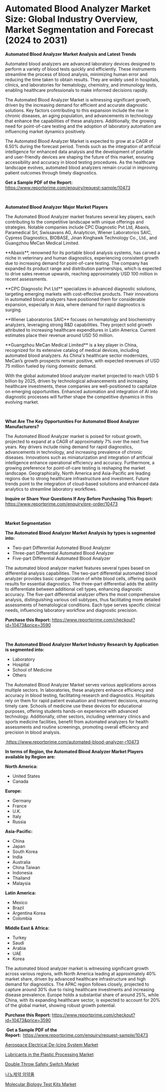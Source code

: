 <p><h1>Automated Blood Analyzer Market Size: Global Industry Overview, Market Segmentation and Forecast (2024 to 2031)</h1></p><p><strong>Automated Blood Analyzer Market Analysis and Latest Trends</strong></p>
<p><p>Automated blood analyzers are advanced laboratory devices designed to perform a variety of blood tests quickly and efficiently. These instruments streamline the process of blood analysis, minimizing human error and reducing the time taken to obtain results. They are widely used in hospitals, clinics, and laboratories for hematology, chemistry, and immunology tests, enabling healthcare professionals to make informed decisions rapidly.</p><p>The Automated Blood Analyzer Market is witnessing significant growth, driven by the increasing demand for efficient and accurate diagnostic solutions. Key factors contributing to this expansion include the rise in chronic diseases, an aging population, and advancements in technology that enhance the capabilities of these analyzers. Additionally, the growing need for point-of-care testing and the adoption of laboratory automation are influencing market dynamics positively.</p><p>The Automated Blood Analyzer Market is expected to grow at a CAGR of 6.50% during the forecast period. Trends such as the integration of artificial intelligence for enhanced data analysis and the development of portable and user-friendly devices are shaping the future of this market, ensuring accessibility and accuracy in blood testing procedures. As the healthcare landscape evolves, automated blood analyzers remain crucial in improving patient outcomes through timely diagnostics.</p></p>
<p><strong>Get a Sample PDF of the Report:&nbsp;</strong> <a href="https://www.reportprime.com/enquiry/request-sample/10473">https://www.reportprime.com/enquiry/request-sample/10473</a></p>
<p>&nbsp;</p>
<p><strong>Automated Blood Analyzer Major Market Players</strong></p>
<p><p>The Automated Blood Analyzer market features several key players, each contributing to the competitive landscape with unique offerings and strategies. Notable companies include CPC Diagnostic Pvt Ltd, Abaxis, Paramedical Srl, Swissavans AG, Analyticon, Wiener Laboratorios SAIC, Cypress Diagnostics, BIOBASE, Jinan Kinghawk Technology Co., Ltd., and Guangzhou MeCan Medical Limited.</p><p>**Abaxis**, renowned for its portable blood analysis systems, has carved a niche in veterinary and human diagnostics, experiencing consistent growth due to increasing demand for point-of-care testing. The company has expanded its product range and distribution partnerships, which is expected to drive sales revenue upwards, reaching approximately USD 100 million in recent assessments.</p><p>**CPC Diagnostic Pvt Ltd** specializes in advanced diagnostic solutions, targeting emerging markets with cost-effective products. Their innovations in automated blood analyzers have positioned them for considerable expansion, especially in Asia, where demand for rapid diagnostics is surging.</p><p>**Wiener Laboratorios SAIC** focuses on hematology and biochemistry analyzers, leveraging strong R&D capabilities. They project solid growth attributed to increasing healthcare expenditures in Latin America. Current estimates place their revenue around USD 50 million.</p><p>**Guangzhou MeCan Medical Limited** is a key player in China, recognized for its extensive catalog of medical devices, including automated blood analyzers. As China's healthcare sector modernizes, MeCan’s growth prospects remain positive, with expected revenues of USD 75 million fueled by rising domestic demand.</p><p>With the global automated blood analyzer market projected to reach USD 5 billion by 2025, driven by technological advancements and increasing healthcare investments, these companies are well-positioned to capitalize on emerging opportunities. Enhanced automation and integration of AI into diagnostic processes will further shape the competitive dynamics in this evolving market.</p></p>
<p>&nbsp;</p>
<p><strong>What Are The Key Opportunities For Automated Blood Analyzer Manufacturers?</strong></p>
<p><p>The Automated Blood Analyzer market is poised for robust growth, projected to expand at a CAGR of approximately 7% over the next five years. Key drivers include rising demand for rapid diagnostics, advancements in technology, and increasing prevalence of chronic diseases. Innovations such as miniaturization and integration of artificial intelligence enhance operational efficiency and accuracy. Furthermore, a growing preference for point-of-care testing is reshaping the market landscape. Geographically, North America and Asia-Pacific are leading regions due to strong healthcare infrastructure and investment. Future trends point to the integration of cloud-based solutions and enhanced data analytics to streamline laboratory workflows.</p></p>
<p><strong>Inquire or Share Your Questions If Any Before Purchasing This Report:</strong> <a href="https://www.reportprime.com/enquiry/pre-order/10473">https://www.reportprime.com/enquiry/pre-order/10473</a></p>
<p>&nbsp;</p>
<p><strong>Market Segmentation</strong></p>
<p><strong>The Automated Blood Analyzer Market Analysis by types is segmented into:</strong></p>
<p><ul><li>Two-part Differential Automated Blood Analyzer</li><li>Three-part Differential Automated Blood Analyzer</li><li>Five-part Differential Automated Blood Analyzer</li></ul></p>
<p><p>The automated blood analyzer market features several types based on differential analysis capabilities. The two-part differential automated blood analyzer provides basic categorization of white blood cells, offering quick results for essential diagnostics. The three-part differential adds the ability to differentiate between additional cell types, enhancing diagnostic accuracy. The five-part differential analyzer offers the most comprehensive analysis, distinguishing various cell subtypes, thus facilitating more detailed assessments of hematological conditions. Each type serves specific clinical needs, influencing laboratory workflow and diagnostic precision.</p></p>
<p><strong>Purchase this Report:&nbsp;</strong><a href="https://www.reportprime.com/checkout?id=10473&price=3590">https://www.reportprime.com/checkout?id=10473&price=3590</a></p>
<p>&nbsp;</p>
<p><strong>The Automated Blood Analyzer Market Industry Research by Application is segmented into:</strong></p>
<p><ul><li>Laboratory</li><li>Hospital</li><li>School of Medicine</li><li>Others</li></ul></p>
<p><p>The Automated Blood Analyzer Market serves various applications across multiple sectors. In laboratories, these analyzers enhance efficiency and accuracy in blood testing, facilitating research and diagnostics. Hospitals rely on them for rapid patient evaluation and treatment decisions, ensuring timely care. Schools of medicine use these devices for educational purposes, offering students hands-on experience with advanced technology. Additionally, other sectors, including veterinary clinics and sports medicine facilities, benefit from automated analyzers for health assessments and routine screenings, promoting overall efficiency and precision in blood analysis.</p></p>
<p><a href="https://www.reportprime.com/automated-blood-analyzer-r10473">&nbsp;https://www.reportprime.com/automated-blood-analyzer-r10473</a></p>
<p><strong>In terms of Region, the Automated Blood Analyzer Market Players available by Region are:</strong></p>
<p>
    <p> <strong> North America: </strong>
        <ul>
            <li>United States</li>
            <li>Canada</li>
        </ul>
        </p> 
    <p> <strong> Europe: </strong>
        <ul>
            <li>Germany</li>
            <li>France</li>
            <li>U.K.</li>
            <li>Italy</li>
            <li>Russia</li>
        </ul>
        </p> 
    <p> <strong> Asia-Pacific: </strong>
        <ul>
            <li>China</li>
            <li>Japan</li>
            <li>South Korea</li>
            <li>India</li>
            <li>Australia</li>
            <li>China Taiwan</li>
            <li>Indonesia</li>
            <li>Thailand</li>
            <li>Malaysia</li>
        </ul>
        </p> 
    <p> <strong> Latin America: </strong>
        <ul>
            <li>Mexico</li>
            <li>Brazil</li>
            <li>Argentina Korea</li>
            <li>Colombia</li>
        </ul>
        </p> 
    <p> <strong> Middle East & Africa: </strong>
        <ul>
            <li>Turkey</li>
            <li>Saudi</li>
            <li>Arabia</li>
            <li>UAE</li>
            <li>Korea</li>
        </ul>
    </p>
    </p>
<p><p>The automated blood analyzer market is witnessing significant growth across various regions, with North America leading at approximately 40% market share, driven by advanced healthcare infrastructure and high demand for diagnostics. The APAC region follows closely, projected to capture around 30% due to rising healthcare investments and increasing disease prevalence. Europe holds a substantial share of around 25%, while China, with its expanding healthcare sector, is expected to account for 20% of the global market, showing robust growth potential.</p></p>
<p><strong>Purchase this Report: </strong><a href="https://www.reportprime.com/checkout?id=10473&price=3590">https://www.reportprime.com/checkout?id=10473&price=3590</a></p>
<p>&nbsp;<strong>Get a Sample PDF of the Report:&nbsp;&nbsp;</strong><a href="https://www.reportprime.com/enquiry/request-sample/10473">https://www.reportprime.com/enquiry/request-sample/10473</a></p>
<p><strong></strong></p>
<p><p><a href="https://medium.com/@zoe.dyer9808709/the-market-study-covers-the-aerospace-electrical-de-icing-system-market-across-various-segments-1d6549a9022a">Aerospace Electrical De-Icing System Market</a></p><p><a href="https://medium.com/@zoe.dyer9808709/lubricants-in-the-plastic-processing-market-global-market-trends-and-market-forecast-2024-2031-54a110b8ba45">Lubricants in the Plastic Processing Market</a></p><p><a href="https://issuu.com/reportprime-2/docs/double-throw-safety-switch-market-s_739016b3e96702">Double Throw Safety Switch Market</a></p><p><a href="https://medium.com/@zolajenkins98/nanopharmaceutical-drugs-market-%EC%9D%98-%EA%B8%80%EB%A1%9C%EB%B2%8C-%EC%8B%9C%EC%9E%A5-%EA%B0%9C%EC%9A%94%EB%8A%94-%EC%A0%84-%EC%84%B8%EA%B3%84-%EB%B0%8F-%EC%A3%BC%EC%9A%94-%EC%8B%9C%EC%9E%A5%EC%9D%98-%EC%82%B0%EC%97%85%EC%97%90-%EC%98%81%ED%96%A5%EC%9D%84-%EB%AF%B8%EC%B9%98%EB%8A%94-%EC%A3%BC%EC%9A%94-%ED%8A%B8%EB%A0%8C%EB%93%9C%EC%97%90-%EB%8C%80%ED%95%9C-%EB%8F%85%ED%8A%B9%ED%95%9C-%EA%B4%80%EC%A0%90%EC%9D%84-%EC%A0%9C%EA%B3%B5%ED%95%A9%EB%8B%88%EB%8B%A4-dc36e220e0ab?postPublishedType=initial">나노제약 의약품</a></p><p><a href="https://github.com/AfsanaMia652/Market-Research-Report-List-1/blob/main/molecular-biology-test-kits-market.md">Molecular Biology Test Kits Market</a></p></p>
